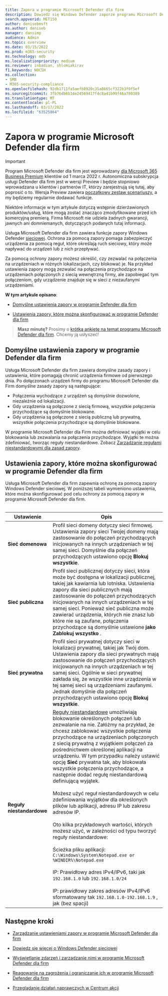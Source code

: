 ```yaml
---
title: Zapora w programie Microsoft Defender dla firm
description: Dowiedz się Windows Defender zaporze programu Microsoft Defender dla firm, w tym o ustawieniach konfiguracji
search.appverid: MET150
author: denisebmsft
ms.author: deniseb
manager: dansimp
audience: Admin
ms.topic: overview
ms.date: 03/15/2022
ms.prod: m365-security
ms.technology: mdb
ms.localizationpriority: medium
ms.reviewer: inbadian, shlomiakirav
f1.keywords: NOCSH
ms.collection:
- SMB
- M365-security-compliance
ms.openlocfilehash: 92db1711fa5aefb8920c35a8665cf322b3f0f5ef
ms.sourcegitcommit: 3fb76db6b34e24569417f4c8a41b99f46a780389
ms.translationtype: MT
ms.contentlocale: pl-PL
ms.lasthandoff: 03/17/2022
ms.locfileid: "63525864"
---
```

# <a name="firewall-in-microsoft-defender-for-business"></a>Zapora w programie Microsoft Defender dla firm

> [!IMPORTANT]
> Program Microsoft Defender dla firm jest wprowadzany [dla Microsoft 365 Business Premium](../../business-premium/index.md) klientów od 1 marca 2022 r. Autonomiczna subskrypcja usługi Defender dla firm jest w wersji Preview i będzie stopniowo wprowadzana u klientów i partnerów IT, [](https://aka.ms/mdb-preview) którzy zarejestrują się tutaj, aby poprosić o to. Wersja Preview zawiera [początkowy zestaw scenariuszy](mdb-tutorials.md#try-these-preview-scenarios), a my będziemy regularnie dodawać funkcje.
> 
> Niektóre informacje w tym artykule dotyczą wstępnie dzierżawionych produktów/usług, które mogą zostać znacząco zmodyfikowane przed ich komercyjną premierą. Firma Microsoft nie udziela żadnych gwarancji, jawnych ani domniemanych, dotyczących podanych tutaj informacji. 

Usługa Microsoft Defender dla firm zawiera funkcje zapory Windows Defender [sieciowej](/windows/security/threat-protection/windows-firewall/windows-firewall-with-advanced-security). Ochrona za pomocą zapory pomaga zabezpieczyć urządzenia za pomocą reguł, które określają ruch sieciowy, który może napływać do urządzeń lub z nich przepływać. 

Za pomocą ochrony zapory możesz określić, czy zezwalać na połączenia na urządzeniach w różnych lokalizacjach, czy blokować je. Na przykład ustawienia zapory mogą zezwalać na połączenia przychodzące na urządzeniach połączonych z siecią wewnętrzną firmy, ale zapobiegać tym połączeniom, gdy urządzenie znajduje się w sieci z niezaufanymi urządzeniami.

**W tym artykule opisano**:

- [Domyślne ustawienia zapory w programie Defender dla firm](#default-firewall-settings-in-defender-for-business)

- [Ustawienia zapory, które można skonfigurować w programie Defender dla firm](#firewall-settings-you-can-configure-in-defender-for-business)

>
> **Masz minutę?**
> Prosimy o <a href="https://microsoft.qualtrics.com/jfe/form/SV_0JPjTPHGEWTQr4y" target="_blank">krótką ankietę na temat programu Microsoft Defender dla firm</a>. Chcemy ją usłyszeć!
>

## <a name="default-firewall-settings-in-defender-for-business"></a>Domyślne ustawienia zapory w programie Defender dla firm

Usługa Microsoft Defender dla firm zawiera domyślne zasady zapory i ustawienia, które pomagają chronić urządzenia firmowe od pierwszego dnia. Po dołączonach urządzeń firmy do programu Microsoft Defender dla Firm domyślne zasady zapory są następujące:

- Połączenia wychodzące z urządzeń są domyślnie dozwolone, niezależnie od lokalizacji.
- Gdy urządzenia są połączone z siecią firmową, wszystkie połączenia przychodzące są domyślnie blokowane.
- Gdy urządzenia są połączone z siecią publiczną lub prywatną, wszystkie połączenia przychodzące są domyślnie blokowane.

W programie Microsoft Defender dla Firm można definiować wyjątki w celu blokowania lub zezwalania na połączenia przychodzące. Wyjątki te można zdefiniować, tworząc reguły niestandardowe. Zobacz [Zarządzanie regułami niestandardowymi dla zasad zapory](mdb-custom-rules-firewall.md).

## <a name="firewall-settings-you-can-configure-in-defender-for-business"></a>Ustawienia zapory, które można skonfigurować w programie Defender dla firm

Usługa Microsoft Defender dla firm zapewnia ochronę za pomocą zapory Windows Defender sieciowej. W poniższej tabeli wymieniono ustawienia, które można skonfigurować pod celu ochrony za pomocą zapory w programie Microsoft Defender dla firm. <br/><br/>

| Ustawienie | Opis |
|--|--|
| **Sieć domenowa** | Profil sieci domeny dotyczy sieci firmowej. Ustawienia zapory sieci Twojej domeny mają zastosowanie do połączeń przychodzących inicjowanych na innych urządzeniach w tej samej sieci. Domyślnie dla połączeń przychodzących ustawiono opcję **Blokuj wszystkie**.  |
| **Sieć publiczna** | Profil sieci publicznej dotyczy sieci, która może być dostępna w lokalizacji publicznej, takiej jak kawiarnia lub lotniska. Ustawienia zapory dla sieci publicznych mają zastosowanie do połączeń przychodzących inicjowanych na innych urządzeniach w tej samej sieci. Ponieważ sieć publiczna może zawierać urządzenia, których nie znasz lub które nie są zaufane, połączenia przychodzące są domyślnie ustawione **jako Zablokuj wszystko** .  |
| **Sieć prywatna** | Profil sieci prywatnej dotyczy sieci w lokalizacji prywatnej, takiej jak Twój dom. Ustawienia zapory dla sieci prywatnych mają zastosowanie do połączeń przychodzących inicjowanych na innych urządzeniach w tej samej sieci. Ogólnie w sieci prywatnej zakłada się, że wszystkie inne urządzenia w tej samej sieci są urządzeniami zaufanymi. Jednak domyślnie dla połączeń przychodzących ustawiono opcję **Blokuj wszystkie**. |
| **Reguły niestandardowe** | [Reguły niestandardowe](mdb-custom-rules-firewall.md) umożliwiają blokowanie określonych połączeń lub zezwalanie na nie. Załóżmy na przykład, że chcesz zablokować wszystkie połączenia przychodzące na urządzeniach połączonych z siecią prywatną z wyjątkiem połączeń za pośrednictwem określonej aplikacji na urządzeniu. W tym przypadku należy ustawić opcję **Sieć** prywatna tak, aby blokowała wszystkie połączenia przychodzące, a następnie dodać regułę niestandardową definiującą wyjątek. <br/><br/>Możesz użyć reguł niestandardowych w celu zdefiniowania wyjątków dla określonych plików lub aplikacji, adresu IP lub zakresu adresów IP. <br/><br/>Oto kilka przykładowych wartości, których możesz użyć, w zależności od typu tworzyć reguły niestandardowe: <br/><br/>Ścieżka pliku aplikacji: `C:\Windows\System\Notepad.exe or %WINDIR%\Notepad.exe` <br/><br/>IP: Prawidłowy adres IPv4/IPv6, taki jak `192.168.1.0` lub `192.168.1.0/24` <br/><br/>IP: prawidłowy zakres adresów IPv4/IPv6 sformatowany tak `192.168.1.0-192.168.1.9` , jak (bez spacji) |

## <a name="next-steps"></a>Następne kroki

- [Zarządzanie ustawieniami zapory w programie Microsoft Defender dla firm](mdb-custom-rules-firewall.md)

- [Dowiedz się więcej o Windows Defender sieciowej](/windows/security/threat-protection/windows-firewall/windows-firewall-with-advanced-security)

- [Wyświetlanie zdarzeń i zarządzanie nimi w programie Microsoft Defender dla firm](mdb-view-manage-incidents.md)

- [Reagowanie na zagrożenia i ograniczanie ich w programie Microsoft Defender dla firm](mdb-respond-mitigate-threats.md)

- [Przeglądanie działań naprawczych w Centrum akcji](mdb-review-remediation-actions.md)